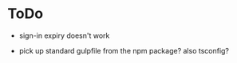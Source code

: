 # ToDo

* sign-in expiry doesn't work

* pick up standard gulpfile from the npm package? also tsconfig?
